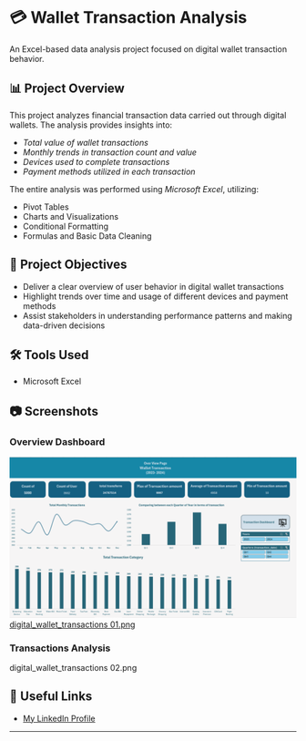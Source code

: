 # 💳 Wallet Transaction Analysis

An Excel-based data analysis project focused on digital wallet transaction behavior.

## 📊 Project Overview

This project analyzes financial transaction data carried out through digital wallets. The analysis provides insights into:

- *Total value of wallet transactions*
- *Monthly trends in transaction count and value*
- *Devices used to complete transactions*
- *Payment methods utilized in each transaction*

The entire analysis was performed using *Microsoft Excel*, utilizing:

- Pivot Tables  
- Charts and Visualizations  
- Conditional Formatting  
- Formulas and Basic Data Cleaning

## 🎯 Project Objectives

- Deliver a clear overview of user behavior in digital wallet transactions
- Highlight trends over time and usage of different devices and payment methods
- Assist stakeholders in understanding performance patterns and making data-driven decisions

## 🛠 Tools Used

- Microsoft Excel

## 📷 Screenshots
### Overview Dashboard
![image alt](https://github.com/Minaashak/Wallet-Transactions-/blob/main/digital_wallet_transactions%2001.png?raw=true)
[digital_wallet_transactions 01.png](https://github.com/Minaashak/Wallet-Transactions-/blob/main/digital_wallet_transactions%2001.png?raw=true)

### Transactions Analysis
digital_wallet_transactions 02.png
## 📎 Useful Links

- [My LinkedIn Profile](https://www.linkedin.com/in/mina-ishak-8591a6219) 

---
